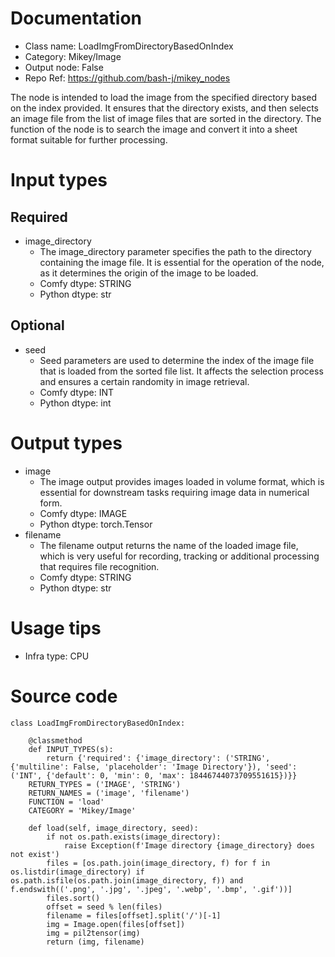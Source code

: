 # Documentation
- Class name: LoadImgFromDirectoryBasedOnIndex
- Category: Mikey/Image
- Output node: False
- Repo Ref: https://github.com/bash-j/mikey_nodes

The node is intended to load the image from the specified directory based on the index provided. It ensures that the directory exists, and then selects an image file from the list of image files that are sorted in the directory. The function of the node is to search the image and convert it into a sheet format suitable for further processing.

# Input types
## Required
- image_directory
    - The image_directory parameter specifies the path to the directory containing the image file. It is essential for the operation of the node, as it determines the origin of the image to be loaded.
    - Comfy dtype: STRING
    - Python dtype: str
## Optional
- seed
    - Seed parameters are used to determine the index of the image file that is loaded from the sorted file list. It affects the selection process and ensures a certain randomity in image retrieval.
    - Comfy dtype: INT
    - Python dtype: int

# Output types
- image
    - The image output provides images loaded in volume format, which is essential for downstream tasks requiring image data in numerical form.
    - Comfy dtype: IMAGE
    - Python dtype: torch.Tensor
- filename
    - The filename output returns the name of the loaded image file, which is very useful for recording, tracking or additional processing that requires file recognition.
    - Comfy dtype: STRING
    - Python dtype: str

# Usage tips
- Infra type: CPU

# Source code
```
class LoadImgFromDirectoryBasedOnIndex:

    @classmethod
    def INPUT_TYPES(s):
        return {'required': {'image_directory': ('STRING', {'multiline': False, 'placeholder': 'Image Directory'}), 'seed': ('INT', {'default': 0, 'min': 0, 'max': 18446744073709551615})}}
    RETURN_TYPES = ('IMAGE', 'STRING')
    RETURN_NAMES = ('image', 'filename')
    FUNCTION = 'load'
    CATEGORY = 'Mikey/Image'

    def load(self, image_directory, seed):
        if not os.path.exists(image_directory):
            raise Exception(f'Image directory {image_directory} does not exist')
        files = [os.path.join(image_directory, f) for f in os.listdir(image_directory) if os.path.isfile(os.path.join(image_directory, f)) and f.endswith(('.png', '.jpg', '.jpeg', '.webp', '.bmp', '.gif'))]
        files.sort()
        offset = seed % len(files)
        filename = files[offset].split('/')[-1]
        img = Image.open(files[offset])
        img = pil2tensor(img)
        return (img, filename)
```